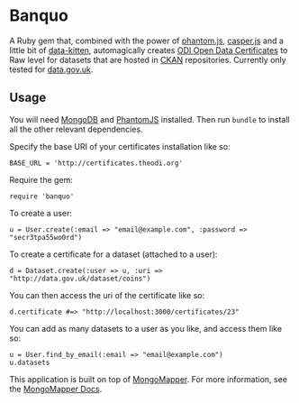 # Banquo

A Ruby gem that, combined with the power of [phantom.js](http://phantomjs.org/),  [casper.js](http://casperjs.org/)
and a little bit of [data-kitten](https://github.com/theodi/data-kitten), automagically creates [ODI Open Data Certificates](https://github.com/theodi/open-data-certificate) to Raw level for datasets that are hosted in [CKAN](http://ckan.org/) repositories. Currently only tested for [data.gov.uk](http://data.gov.uk).

## Usage

You will need [MongoDB](http://www.mongodb.org/) and [PhantomJS](http://phantomjs.org/) installed. Then run `bundle` to install all the other relevant dependencies.

Specify the base URI of your certificates installation like so:

    BASE_URL = 'http://certificates.theodi.org' 
    
Require the gem:

    require 'banquo'
  
To create a user:

    u = User.create(:email => "email@example.com", :password => "secr3tpa55wo0rd")
  
To create a certificate for a dataset (attached to a user):

	d = Dataset.create(:user => u, :uri => "http://data.gov.uk/dataset/coins")
	
You can then access the uri of the certificate like so:

	d.certificate #=> "http://localhost:3000/certificates/23"
	
You can add as many datasets to a user as you like, and access them like so:

	u = User.find_by_email(:email => "email@example.com")
	u.datasets
	
This application is built on top of [MongoMapper](http://mongomapper.com/). For more information, see the [MongoMapper Docs](http://mongomapper.com/documentation/).
  
  